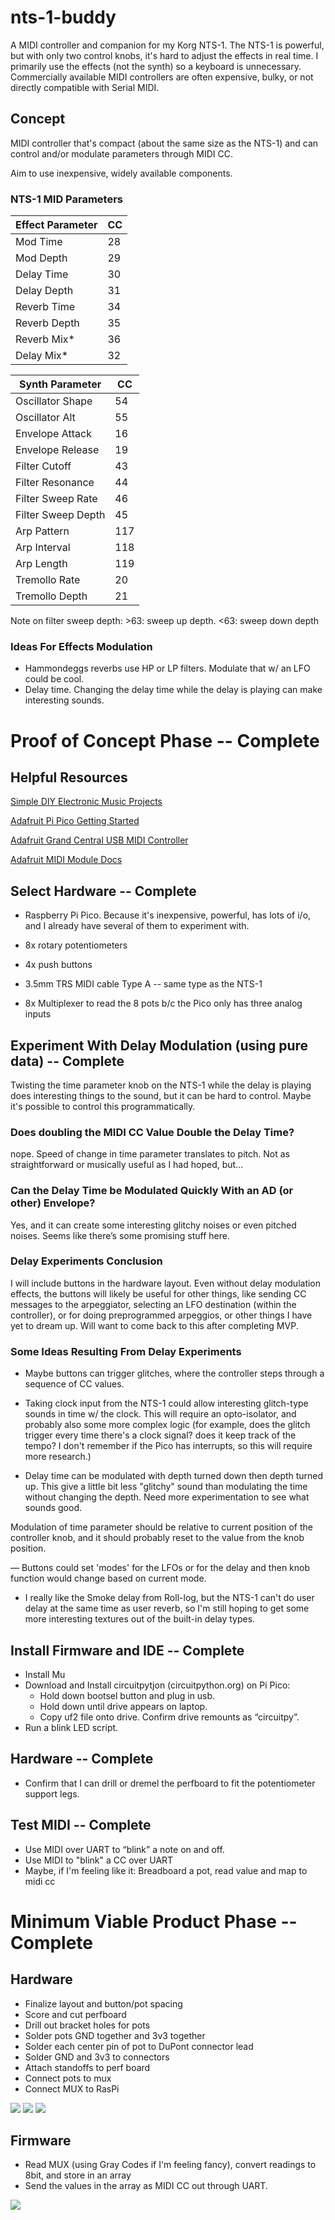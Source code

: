 # nts-1-buddy

A MIDI controller and companion for my Korg NTS-1. The NTS-1 is powerful, but with only two control knobs, it's hard to adjust the effects in real time. I primarily use the effects (not the synth) so a keyboard is unnecessary. Commercially available MIDI controllers are often expensive, bulky, or not directly compatible with Serial MIDI.

## Concept

MIDI controller that's compact (about the same size as the NTS-1) and can control and/or modulate parameters through MIDI CC.

Aim to use inexpensive, widely available components.

### NTS-1 MID Parameters

| Effect Parameter | CC  |
| ---------------- | --- |
| Mod Time         | 28  |
| Mod Depth        | 29  |
| Delay Time       | 30  |
| Delay Depth      | 31  |
| Reverb Time      | 34  |
| Reverb Depth     | 35  |
| Reverb Mix\*     | 36  |
| Delay Mix\*      | 32  |

| Synth Parameter    | CC  |
| ------------------ | --- |
| Oscillator Shape   | 54  |
| Oscillator Alt     | 55  |
| Envelope Attack    | 16  |
| Envelope Release   | 19  |
| Filter Cutoff      | 43  |
| Filter Resonance   | 44  |
| Filter Sweep Rate  | 46  |
| Filter Sweep Depth | 45  |
| Arp Pattern        | 117 |
| Arp Interval       | 118 |
| Arp Length         | 119 |
| Tremollo Rate      | 20  |
| Tremollo Depth     | 21  |

Note on filter sweep depth: >63: sweep up depth. <63: sweep down depth

### Ideas For Effects Modulation

- Hammondeggs reverbs use HP or LP filters. Modulate that w/ an LFO could be cool.
- Delay time. Changing the delay time while the delay is playing can make interesting sounds.

# Proof of Concept Phase -- Complete

## Helpful Resources

[Simple DIY Electronic Music Projects](https://diyelectromusic.wordpress.com/2021/06/28/toy-keyboard-usb-matrix-decode-with-the-pi-pico-part-2/)

[Adafruit Pi Pico Getting Started](https://learn.adafruit.com/getting-started-with-raspberry-pi-pico-circuitpython/blinky-and-a-button)

[Adafruit Grand Central USB MIDI Controller](https://learn.adafruit.com/grand-central-usb-midi-controller-in-circuitpython/code-usb-midi-in-circuitpython)

[Adafruit MIDI Module Docs](https://docs.circuitpython.org/projects/midi/en/latest/)

## Select Hardware -- Complete

- Raspberry Pi Pico. Because it's inexpensive, powerful, has lots of i/o, and I already have several of them to experiment with.

- 8x rotary potentiometers
- 4x push buttons
- 3.5mm TRS MIDI cable Type A -- same type as the NTS-1
- 8x Multiplexer to read the 8 pots b/c the Pico only has three analog inputs

## Experiment With Delay Modulation (using pure data) -- Complete

Twisting the time parameter knob on the NTS-1 while the delay is playing does interesting things to the sound, but it can be hard to control. Maybe it's possible to control this programmatically.

### Does doubling the MIDI CC Value Double the Delay Time?

nope. Speed of change in time parameter translates to pitch. Not as straightforward or musically useful as I had hoped, but…

### Can the Delay Time be Modulated Quickly With an AD (or other) Envelope?

Yes, and it can create some interesting glitchy noises or even pitched noises. Seems like there’s some promising stuff here.

### Delay Experiments Conclusion

I will include buttons in the hardware layout. Even without delay modulation effects, the buttons will likely be useful for other things, like sending CC messages to the arpeggiator, selecting an LFO destination (within the controller), or for doing preprogrammed arpeggios, or other things I have yet to dream up. Will want to come back to this after completing MVP.

### Some Ideas Resulting From Delay Experiments

- Maybe buttons can trigger glitches, where the controller steps through a sequence of CC values.

- Taking clock input from the NTS-1 could allow interesting glitch-type sounds in time w/ the clock. This will require an opto-isolator, and probably also some more complex logic (for example, does the glitch trigger every time there's a clock signal? does it keep track of the tempo? I don't remember if the Pico has interrupts, so this will require more research.)

- Delay time can be modulated with depth turned down then depth turned up. This give a little bit less "glitchy" sound than modulating the time without changing the depth. Need more experimentation to see what sounds good.

Modulation of time parameter should be relative to current position of the controller knob, and it should probably reset to the value from the knob position.

— Buttons could set 'modes' for the LFOs or for the delay and then knob function would change based on current mode.

- I really like the Smoke delay from Roll-log, but the NTS-1 can't do user delay at the same time as user reverb, so I'm still hoping to get some more interesting textures out of the built-in delay types.

## Install Firmware and IDE -- Complete

- Install Mu
- Download and Install circuitpytjon (circuitpython.org) on Pi Pico:
  - Hold down bootsel button and plug in usb.
  - Hold down until drive appears on laptop.
  - Copy uf2 file onto drive. Confirm drive remounts as “circuitpy”.
- Run a blink LED script.

## Hardware -- Complete

- Confirm that I can drill or dremel the perfboard to fit the potentiometer support legs.

## Test MIDI -- Complete

- Use MIDI over UART to “blink” a note on and off.
- Use MIDI to "blink" a CC over UART
- Maybe, if I'm feeling like it: Breadboard a pot, read value and map to midi cc

# Minimum Viable Product Phase -- Complete

## Hardware

- Finalize layout and button/pot spacing
- Score and cut perfboard
- Drill out bracket holes for pots
- Solder pots GND together and 3v3 together
- Solder each center pin of pot to DuPont connector lead
- Solder GND and 3v3 to connectors
- Attach standoffs to perf board
- Connect pots to mux
- Connect MUX to RasPi

![](./build-photos/button_layout.jpg)
![](./build-photos/wiring1.JPG)
![](./build-photos/wiring2.JPG)

## Firmware

- Read MUX (using Gray Codes if I'm feeling fancy), convert readings to 8bit, and store in an array
- Send the values in the array as MIDI CC out through UART.

![](./build-photos/hardware_prototype.jpg)
